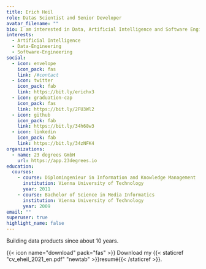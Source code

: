 ```yaml
---
title: Erich Heil
role: Datas Scientist and Senior Developer
avatar_filename: ""
bio: I am interested in Data, Artificial Intelligence and Software Engineering
interests:
  - Artificial Intelligence
  - Data-Engineering
  - Software-Engineering
social:
  - icon: envelope
    icon_pack: fas
    link: /#contact
  - icon: twitter
    icon_pack: fab
    link: https://bit.ly/erichx3
  - icon: graduation-cap
    icon_pack: fas
    link: https://bit.ly/2FU3Wl2
  - icon: github
    icon_pack: fab
    link: https://bit.ly/34h68w3
  - icon: linkedin
    icon_pack: fab
    link: https://bit.ly/34zNFK4
organizations:
  - name: 23 degrees GmbH
    url: https://app.23degrees.io
education:
  courses:
    - course: Diplomingenieur in Information and Knowledge Management
      institution: Vienna University of Technology
      year: 2011
    - course: Bachelor of Science in Media Informatics
      institution: Vienna University of Technology
      year: 2009
email: ""
superuser: true
highlight_name: false
---
```

Building data products since about 10 years. 

{{< icon name="download" pack="fas" >}} Download my {{< staticref "cv_eheil_2021_en.pdf" "newtab" >}}resumé{{< /staticref >}}.